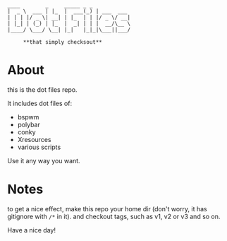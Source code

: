  ```

 ____        _     _____ _ _
|  _ \  ___ | |_  |  ___(_) | ___  ___
| | | |/ _ \| __| | |_  | | |/ _ \/ __|
| |_| | (_) | |_  |  _| | | |  __/\__ \
|____/ \___/ \__| |_|   |_|_|\___||___/

      **that simply checksout**

```
# About

this is the dot files repo.

It includes dot files of:

* bspwm
* polybar
* conky
* Xresources
* various scripts

Use it any way you want.

# Notes

to get a nice effect,
make this repo your home dir
(don't worry, it has gitignore with `/*` in it).
and checkout tags, such as v1, v2 or v3 and so on.

Have a nice day!
